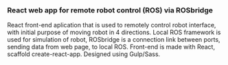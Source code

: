 ### React web app for remote robot control (ROS) via ROSbridge
React front-end aplication that is used to remotely control robot interface, with initial purpose of moving robot in 4 directions.
Local ROS framework is used for simulation of robot, ROSbridge is a connection link between ports, sending data from web page, to local ROS.
Front-end is made with React, scaffold create-react-app. Designed using Gulp/Sass.
